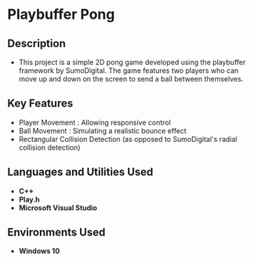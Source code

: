 <h1>Playbuffer Pong</h1>

<h2>Description</h2>

- This project is a simple 2D pong game developed using the playbuffer framework by SumoDigital. The game features two players who can move up and down on the screen to send a ball between themselves.

<h2>Key Features</h2>

- Player Movement : Allowing responsive control
- Ball Movement : Simulating a realistic bounce effect
- Rectangular Collision Detection (as opposed to SumoDigital's radial collision detection)

<h2>Languages and Utilities Used</h2>

- <b>C++</b>
- <b>Play.h</b>
- <b>Microsoft Visual Studio</b>

<h2>Environments Used </h2>

- <b>Windows 10</b>

<!--
 ```diff
- text in red
+ text in green
! text in orange
# text in gray
@@ text in purple (and bold)@@
```
--!>
